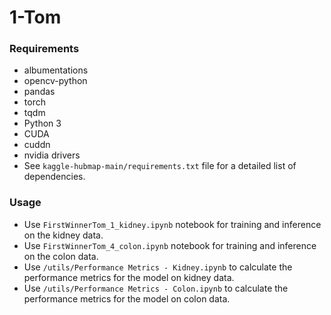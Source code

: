 # 1-Tom

### Requirements
- albumentations
- opencv-python
- pandas
- torch
- tqdm
- Python 3
- CUDA 
- cuddn 
- nvidia drivers 
- See `kaggle-hubmap-main/requirements.txt` file for a detailed list of dependencies.

### Usage
- Use `FirstWinnerTom_1_kidney.ipynb` notebook for training and inference on the kidney data.
- Use `FirstWinnerTom_4_colon.ipynb` notebook for training and inference on the colon data.
- Use `/utils/Performance Metrics - Kidney.ipynb` to calculate the performance metrics for the model on kidney data.
- Use `/utils/Performance Metrics - Colon.ipynb` to calculate the performance metrics for the model on colon data.
